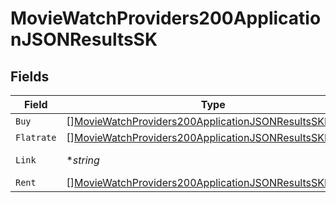 # MovieWatchProviders200ApplicationJSONResultsSK


## Fields

| Field                                                                                                                                         | Type                                                                                                                                          | Required                                                                                                                                      | Description                                                                                                                                   | Example                                                                                                                                       |
| --------------------------------------------------------------------------------------------------------------------------------------------- | --------------------------------------------------------------------------------------------------------------------------------------------- | --------------------------------------------------------------------------------------------------------------------------------------------- | --------------------------------------------------------------------------------------------------------------------------------------------- | --------------------------------------------------------------------------------------------------------------------------------------------- |
| `Buy`                                                                                                                                         | [][MovieWatchProviders200ApplicationJSONResultsSKBuy](../../models/operations/moviewatchproviders200applicationjsonresultsskbuy.md)           | :heavy_minus_sign:                                                                                                                            | N/A                                                                                                                                           |                                                                                                                                               |
| `Flatrate`                                                                                                                                    | [][MovieWatchProviders200ApplicationJSONResultsSKFlatrate](../../models/operations/moviewatchproviders200applicationjsonresultsskflatrate.md) | :heavy_minus_sign:                                                                                                                            | N/A                                                                                                                                           |                                                                                                                                               |
| `Link`                                                                                                                                        | **string*                                                                                                                                     | :heavy_minus_sign:                                                                                                                            | N/A                                                                                                                                           | https://www.themoviedb.org/movie/550-fight-club/watch?locale=SK                                                                               |
| `Rent`                                                                                                                                        | [][MovieWatchProviders200ApplicationJSONResultsSKRent](../../models/operations/moviewatchproviders200applicationjsonresultsskrent.md)         | :heavy_minus_sign:                                                                                                                            | N/A                                                                                                                                           |                                                                                                                                               |
